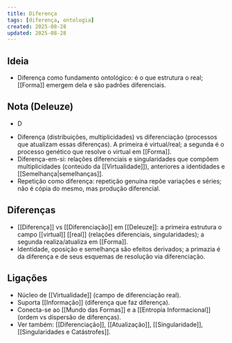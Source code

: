 ```yaml
---
title: Diferença
tags: [diferença, ontologia]
created: 2025-08-28
updated: 2025-08-28
---
```


## Ideia
- Diferença como fundamento ontológico: é o que estrutura o real; [[Forma]] emergem dela e são padrões diferenciais.

## Nota (Deleuze)
* D
- Diferença (distribuições, multiplicidades) vs diferenciação (processos que atualizam essas diferenças). A primeira é virtual/real; a segunda é o processo genético que resolve o virtual em [[Forma]].
- Diferença-em-si: relações diferenciais e singularidades que compõem multiplicidades (conteúdo da [[Virtualidade]]), anteriores a identidades e [[Semelhança|semelhanças]].
- Repetição como diferença: repetição genuína repõe variações e séries; não é cópia do mesmo, mas produção diferencial.

## Diferenças
- [[Diferença]] vs [[Diferenciação]] em [[Deleuze]]: a primeira estrutura o campo [[virtual]] [[real]] (relações diferenciais, singularidades); a segunda realiza/atualiza em [[Forma]].
- Identidade, oposição e semelhança são efeitos derivados; a primazia é da diferença e de seus esquemas de resolução via diferenciação.

## Ligações
- Núcleo de [[Virtualidade]] (campo de diferenciação real).
- Suporta [[Informação]] (diferença que faz diferença).
- Conecta-se ao [[Mundo das Formas]] e a [[Entropia Informacional]] (ordem vs dispersão de diferenças).
 - Ver também: [[Diferenciação]], [[Atualização]], [[Singularidade]], [[Singularidades e Catástrofes]].

